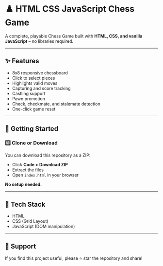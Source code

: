 # ♟️ HTML CSS JavaScript Chess Game

A complete, playable Chess Game built with **HTML, CSS, and vanilla JavaScript** – no libraries required.

---

## ✨ Features

- 8x8 responsive chessboard
- Click to select pieces
- Highlights valid moves
- Capturing and score tracking
- Castling support
- Pawn promotion
- Check, checkmate, and stalemate detection
- One-click game reset

---

## 🚀 Getting Started

### 1️⃣ Clone or Download
You can download this repository as a ZIP:

- Click **Code > Download ZIP**
- Extract the files
- Open `index.html` in your browser

**No setup needed.**

---

## 🎨 Tech Stack

- HTML
- CSS (Grid Layout)
- JavaScript (DOM manipulation)

---

## 🙏 Support

If you find this project useful, please ⭐️ star the repository and share!

